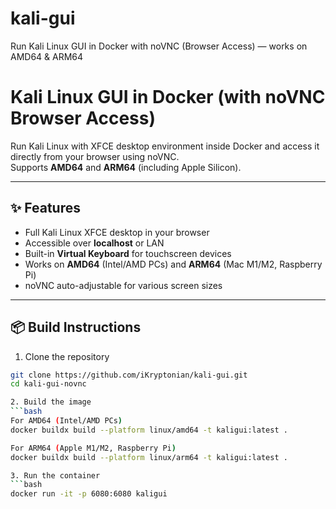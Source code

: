 # kali-gui
Run Kali Linux GUI in Docker with noVNC (Browser Access) — works on AMD64 &amp; ARM64

# Kali Linux GUI in Docker (with noVNC Browser Access)

Run Kali Linux with XFCE desktop environment inside Docker and access it directly from your browser using noVNC.  
Supports **AMD64** and **ARM64** (including Apple Silicon).

---

## ✨ Features
- Full Kali Linux XFCE desktop in your browser
- Accessible over **localhost** or LAN
- Built-in **Virtual Keyboard** for touchscreen devices
- Works on **AMD64** (Intel/AMD PCs) and **ARM64** (Mac M1/M2, Raspberry Pi)
- noVNC auto-adjustable for various screen sizes

---

## 📦 Build Instructions

1. Clone the repository
```bash
git clone https://github.com/iKryptonian/kali-gui.git
cd kali-gui-novnc

2. Build the image
```bash
For AMD64 (Intel/AMD PCs)
docker buildx build --platform linux/amd64 -t kaligui:latest .

For ARM64 (Apple M1/M2, Raspberry Pi)
docker buildx build --platform linux/arm64 -t kaligui:latest .

3. Run the container
```bash
docker run -it -p 6080:6080 kaligui

